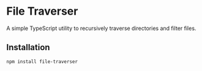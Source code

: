 # File Traverser

A simple TypeScript utility to recursively traverse directories and filter files.

## Installation

```bash
npm install file-traverser
```
